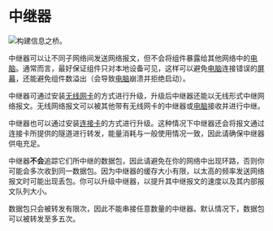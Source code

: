 # 中继器

![构建信息之桥。](oredict:oc:relay)

中继器可以让不同子网络间发送网络报文，但不会将组件暴露给其他网络中的[电脑](../general/computer.md)。通常而言，最好保证组件只对本地设备可见，这样可以避免[电脑](../general/computer.md)连接错误的[屏幕](screen1.md)，还能避免组件数溢出（会导致[电脑](../general/computer.md)崩溃并拒绝启动）。

中继器可通过安装[无线网卡](../item/wlanCard1.md)的方式进行升级，升级后中继器还能以无线形式中继网络报文。无线网络报文可以被其他带有无线网卡的中继器或[电脑](../general/computer.md)接收并进行中继。

中继器也可以通过安装[连接卡](../item/linkedCard.md)的方式进行升级。这种情况下中继器还会将报文通过连接卡所提供的隧道进行转发，能量消耗与一般使用情况一致，因此请确保中继器供电充足。

中继器**不会**追踪它们所中继的数据包，因此请避免在你的网络中出现环路，否则你可能会多次收到同一数据包。因为中继器的缓存大小有限，以太高的频率发送网络报文时可能出现丢包。你可以升级中继器，以提升其中继报文的速度以及其内部报文队列大小。

数据包只会被转发有限次，因此不能串接任意数量的中继器。默认情况下，数据包可以被转发至多五次。
